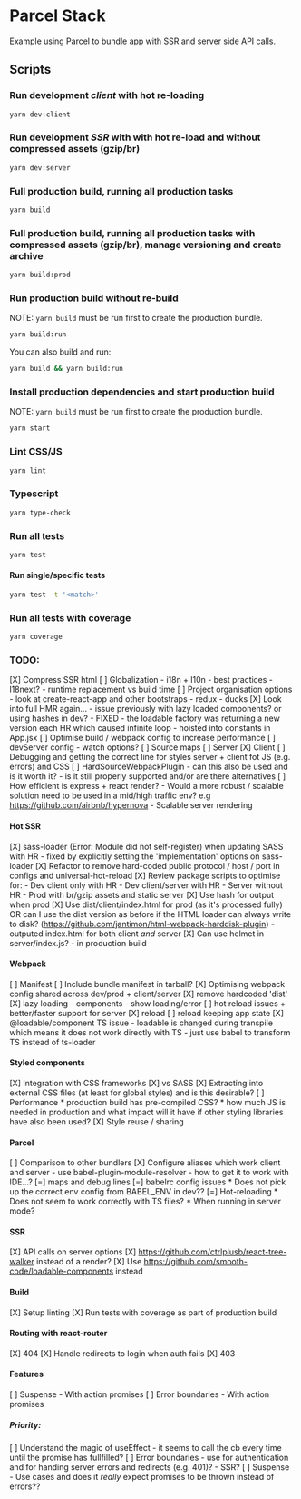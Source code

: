 # Parcel Stack

Example using Parcel to bundle app with SSR and server side API calls.

## Scripts

### Run development _client_ with hot re-loading

```bash
yarn dev:client
```


### Run development _SSR_ with with hot re-load and without compressed assets (gzip/br)

```bash
yarn dev:server
```


### Full production build, running all production tasks

```bash
yarn build
```


### Full production build, running all production tasks with compressed assets (gzip/br), manage versioning and create archive

```bash
yarn build:prod
```


### Run production build without re-build

NOTE: ```yarn build``` must be run first to create the production bundle.

```bash
yarn build:run
```

You can also build and run:

```bash
yarn build && yarn build:run
```


### Install production dependencies and start production build

NOTE: ```yarn build``` must be run first to create the production bundle.

```bash
yarn start
```


### Lint CSS/JS

```bash
yarn lint
```


### Typescript

```bash
yarn type-check
```


### Run all tests

```bash
yarn test
```

#### Run single/specific tests

```bash
yarn test -t '<match>'
```


### Run all tests with coverage

```bash
yarn coverage
```







### TODO:

[X] Compress SSR html
[ ] Globalization - i18n + l10n
    - best practices
    - l18next?
    - runtime replacement vs build time
[ ] Project organisation options
    - look at create-react-app and other bootstraps
    - redux
    - ducks
[X] Look into full HMR again...
    - issue previously with lazy loaded components? or using hashes in dev?
        - FIXED - the loadable factory was returning a new version each HR which caused infinite loop - hoisted into constants in App.jsx
[ ] Optimise build / webpack config to increase performance
[ ] devServer config - watch options?
[ ] Source maps
    [ ] Server
    [X] Client
    [ ] Debugging and getting the correct line for styles server + client fot JS (e.g. errors) and CSS
[ ] HardSourceWebpackPlugin
    - can this also be used and is it worth it?
    - is it still properly supported and/or are there alternatives
[ ] How efficient is express + react render?
    - Would a more robust / scalable solution need to be used in a mid/high traffic env? e.g https://github.com/airbnb/hypernova
    - Scalable server rendering




#### Hot SSR

[X] sass-loader (Error: Module did not self-register) when updating SASS with HR - fixed by explicitly setting the 'implementation' options on sass-loader
[X] Refactor to remove hard-coded public protocol / host / port in configs and universal-hot-reload
[X] Review package scripts to optimise for:
    - Dev client only with HR
    - Dev client/server with HR
    - Server without HR
    - Prod with br/gzip assets and static server
[X] Use hash for output when prod
[X] Use dist/client/index.html for prod (as it's processed fully) OR can I use the dist version as before if the HTML loader
    can always write to disk? (https://github.com/jantimon/html-webpack-harddisk-plugin) - outputed index.html for both client _and_ server
[X] Can use helmet in server/index.js? - in production build



#### Webpack
[ ] Manifest
[ ] Include bundle manifest in tarball?
[X] Optimising webpack config shared across dev/prod + client/server
[X] remove hardcoded 'dist'
[X] lazy loading
    - components
    - show loading/error
[ ] hot reload issues + better/faster support for server
    [X] reload
    [ ] reload keeping app state
[X] @loadable/component TS issue - loadable is changed during transpile which means it does not work directly with TS
    - just use babel to transform TS instead of ts-loader

#### Styled components
[X] Integration with CSS frameworks
[X] vs SASS
[X] Extracting into external CSS files (at least for global styles) and is this desirable?
[ ] Performance
    * production build has pre-compiled CSS?
    * how much JS is needed in production and what impact will it have if other styling libraries have also been used?
[X] Style reuse / sharing

#### Parcel
[ ] Comparison to other bundlers
[X] Configure aliases which work client and server
    - use babel-plugin-module-resolver
    - how to get it to work with IDE...?
[=] maps and debug lines
[=] babelrc config issues
    * Does not pick up the correct env config from BABEL_ENV in dev??
[=] Hot-reloading
    * Does not seem to work correctly with TS files?
    * When running in server mode?

#### SSR
[X] API calls on server options
[X] https://github.com/ctrlplusb/react-tree-walker instead of a render?
[X] Use https://github.com/smooth-code/loadable-components instead

#### Build
[X] Setup linting
[X] Run tests with coverage as part of production build

#### Routing with react-router
[X] 404
[X] Handle redirects to login when auth fails
[X] 403

#### Features
[ ] Suspense
    - With action promises
[ ] Error boundaries
    - With action promises
        


##### Priority:

[ ] Understand the magic of useEffect
    - it seems to call the cb every time until the promise has fullfilled?
[ ] Error boundaries
    - use for authentication and for handing server errors and redirects (e.g. 401)?
    - SSR?
[ ] Suspense
    - Use cases and does it _really_ expect promises to be thrown instead of errors??
  
    
    
    
